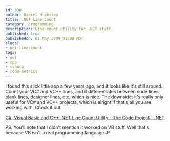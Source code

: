```yaml
--- 
id: 338
author: Daniel Huckstep
title: .NET Line Count
category: programming
description: Line count utility for .NET stuff.
published: true
publishedon: 01 May 2009 01:00 MDT
slugs: 
- net-line-count
tags: 
- net
- cpp
- csharp
- code-metrics
---
```

I found this slick little app a few years ago, and it looks like it's
still around. Count your VC\# and VC*+ lines, and it differentiates
between code lines, blank lines, designer lines, etc, which is nice. The
downside: it's really only useful for VC\# and VC*+ projects, which is
alright if that's all you are working with. Check it out.

[C\#, Visual Basic and C++ .NET Line Count Utility - The Code Project -
.NET](http://www.codeproject.com/useritems/LineCountUtility.asp)

PS. You'll note that I didn't mention it worked on VB stuff. Well that's
because VB isn't a real programming language :P
